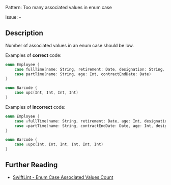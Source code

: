 Pattern: Too many associated values in enum case

Issue: -

## Description

Number of associated values in an enum case should be low.

Examples of **correct** code:

```swift
enum Employee {
    case fullTime(name: String, retirement: Date, designation: String, contactNumber: Int)
    case partTime(name: String, age: Int, contractEndDate: Date)
}

enum Barcode {
    case upc(Int, Int, Int, Int)
}
```

Examples of **incorrect** code:

```swift
enum Employee {
    case ↓fullTime(name: String, retirement: Date, age: Int, designation: String, contactNumber: Int)
    case ↓partTime(name: String, contractEndDate: Date, age: Int, designation: String, contactNumber: Int)
}

enum Barcode {
    case ↓upc(Int, Int, Int, Int, Int, Int)
}
```

## Further Reading

* [SwiftLint - Enum Case Associated Values Count](https://realm.github.io/SwiftLint/enum_case_associated_values_count.html)